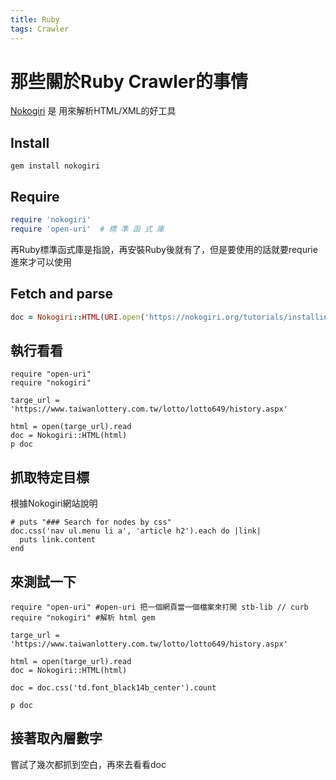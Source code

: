 ```yaml
---
title: Ruby
tags: Crawler
---
```


# 那些關於Ruby Crawler的事情

[Nokogiri](https://nokogiri.org/) 是 用來解析HTML/XML的好工具

## Install

```
gem install nokogiri
```

## Require

```Ruby
require 'nokogiri'
require 'open-uri'  # 標 準 函 式 庫
```

再Ruby標準函式庫是指說，再安裝Ruby後就有了，但是要使用的話就要requrie進來才可以使用

## Fetch and parse
```Ruby
doc = Nokogiri::HTML(URI.open('https://nokogiri.org/tutorials/installing_nokogiri.html'))
```

## 執行看看

```Ruby=
require "open-uri" 
require "nokogiri" 

targe_url = 'https://www.taiwanlottery.com.tw/lotto/lotto649/history.aspx'

html = open(targe_url).read
doc = Nokogiri::HTML(html)
p doc
```

## 抓取特定目標
根據Nokogiri網站說明
```Ruby=
# puts "### Search for nodes by css"
doc.css('nav ul.menu li a', 'article h2').each do |link|
  puts link.content
end
```

## 來測試一下

```Ruby=
require "open-uri" #open-uri 把一個網頁當一個檔案來打開 stb-lib // curb 
require "nokogiri" #解析 html gem

targe_url = 'https://www.taiwanlottery.com.tw/lotto/lotto649/history.aspx'

html = open(targe_url).read
doc = Nokogiri::HTML(html)

doc = doc.css('td.font_black14b_center').count

p doc
```

## 接著取內層數字

嘗試了幾次都抓到空白，再來去看看doc

